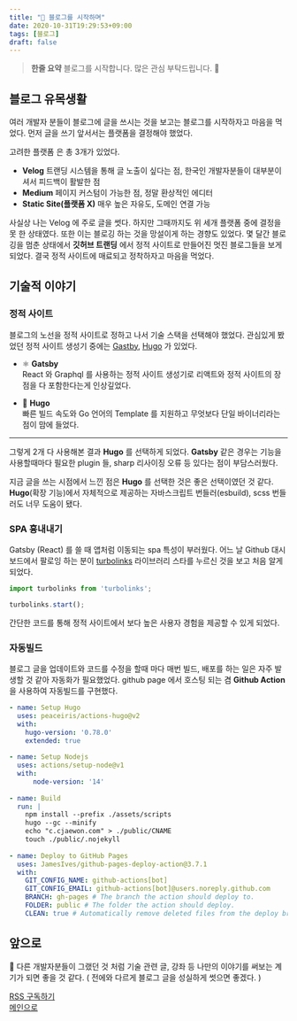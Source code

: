 ```yaml
---
title: "🌟 블로그를 시작하며"
date: 2020-10-31T19:29:53+09:00
tags: [블로그]
draft: false
---
```


> **한줄 요약** 블로그를 시작합니다. 많은 관심 부탁드립니다. 🙇

## 블로그 유목생활
여러 개발자 분들이 블로그에 글을 쓰시는 것을 보고는 블로그를 시작하자고 마음을 먹었다.
먼저 글을 쓰기 앞서서는 플랫폼을 결정해야 했었다.

고려한 플랫폼 은 총 3개가 있었다.

- **Velog** 트랜딩 시스템을 통해 글 노출이 싶다는 점, 한국인 개발자분들이 대부분이셔서 피드백이 활발한 점
- **Medium** 페이지 커스텀이 가능한 점, 정말 환상적인 에디터
- **Static Site(플랫폼 X)** 매우 높은 자유도, 도메인 연결 가능 

사실상 나는 Velog 에 주로 글을 썻다. 하지만 그때까지도 위 세개 플랫폼 중에 결정을 못 한 상태였다.
또한 이는 블로깅 하는 것을 망설이게 하는 경향도 있었다. 몇 달간 블로깅을 멈춘 상태에서 **깃허브 트랜딩** 에서 정적 사이트로 만들어진 멋진 블로그들을 보게되었다.
결국 정적 사이트에 매료되고 정착하자고 마음을 먹었다.

## 기술적 이야기
### 정적 사이트
블로그의 노선을 정적 사이트로 정하고 나서 기술 스택을 선택해야 했었다. 관심있게 봤었던 정적 사이트 생성기 중에는 [Gastby](https://www.gatsbyjs.com/), [Hugo](https://gohugo.io/) 가 있었다.

- ⚛️ **Gatsby**  
React 와 Graphql 를 사용하는 정적 사이트 생성기로 리액트와 정적 사이트의 장점을 다 포함한다는게 인상깊었다.

- 🚀 **Hugo**  
빠른 빌드 속도와 Go 언어의 Template 를 지원하고 무엇보다 단일 바이너리라는 점이 맘에 들었다.

---

그렇게 2개 다 사용해본 결과 **Hugo** 를 선택하게 되었다. **Gatsby** 같은 경우는 기능을 사용할때마다 필요한 plugin 들, sharp 리사이징 오류 등 있다는 점이 부담스러웠다.

지금 글을 쓰는 시점에서 느낀 점은 **Hugo** 를 선택한 것은 좋은 선택이였던 것 같다.
 **Hugo**(확장 기능)에서 자체적으로 제공하는 자바스크립트 번들러(esbuild), scss 번들러도 너무 도움이 됐다.

### SPA 흉내내기
Gatsby (React) 를 쓸 때 앱처럼 이동되는 spa 특성이 부러웠다. 어느 날 Github 대시보드에서 팔로잉 하는 분이 [turbolinks](https://github.com/turbolinks/turbolinks) 라이브러리 스타를 누르신 것을 보고 처음 알게되었다.
```js
import turbolinks from 'turbolinks';

turbolinks.start();
```
간단한 코드를 통해 정적 사이트에서 보다 높은 사용자 경험을 제공할 수 있게 되었다.

### 자동빌드
블로그 글을 업데이트와 코드를 수정을 할때 마다 매번 빌드, 배포를 하는 일은 자주 발생할 것 같아 자동화가 필요했었다.
github page 에서 호스팅 되는 겸 **Github Action** 을 사용하여 자동빌드를 구현했다.

```yml
- name: Setup Hugo
  uses: peaceiris/actions-hugo@v2
  with:
    hugo-version: '0.78.0'
    extended: true
      
- name: Setup Nodejs
  uses: actions/setup-node@v1
  with:
      node-version: '14'
      
- name: Build
  run: |
    npm install --prefix ./assets/scripts
    hugo --gc --minify
    echo "c.cjaewon.com" > ./public/CNAME
    touch ./public/.nojekyll
    
- name: Deploy to GitHub Pages
  uses: JamesIves/github-pages-deploy-action@3.7.1
  with: 
    GIT_CONFIG_NAME: github-actions[bot]
    GIT_CONFIG_EMAIL: github-actions[bot]@users.noreply.github.com
    BRANCH: gh-pages # The branch the action should deploy to.
    FOLDER: public # The folder the action should deploy.
    CLEAN: true # Automatically remove deleted files from the deploy branch
```

## 앞으로
🙏 다른 개발자분들이 그랬던 것 처럼 기술 관련 글, 강좌 등 나만의 이야기를 써보는 계기가 되면 좋을 것 같다.
( 전에와 다르게 블로그 글을 성실하게 썻으면 좋겠다. )

[RSS 구독하기](/index.xml)  
[메인으로](/)